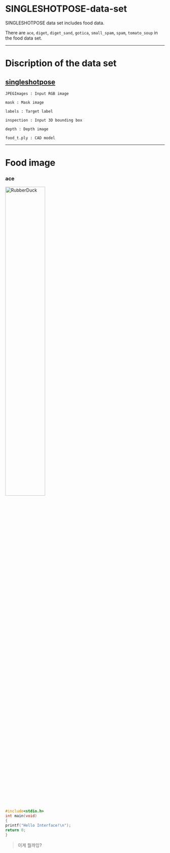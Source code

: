 # SINGLESHOTPOSE-data-set
SINGLESHOTPOSE data set includes food data.

There are `ace`, `diget`, `diget_sand`, `gotica`, `small_spam`, `spam`, `tomato_soup` in the food data set.



* * *
# Discription of the data set


## [singleshotpose](https://drive.google.com/drive/folders/1KIaRF-iPUBoTEOu4agdcffVfHysYrNGc?usp=sharing)
```
JPEGImages : Input RGB image

mask : Mask image

labels : Target label

inspection : Input 3D bounding box

depth : Depth image

food_t.ply : CAD model
```


* * *
# Food image
### ace
<img src="https://user-images.githubusercontent.com/54105796/67358408-39cd4280-f59b-11e9-9ad6-520f90ce369b.jpg" width="50%" height="50%" title="px(픽셀) 크기 설정" alt="RubberDuck"></img>
```c
#include<stdio.h>
int main(void)
{
printf("Hello Interface!\n");
return 0;
}
```

> 이게 뭘까잉?
